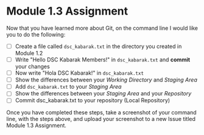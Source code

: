 # Module 1.3 Assignment

Now that you have learned more about Git, on the command line I would like you to do the following:

- [ ] Create a file called `dsc_kabarak.txt` in the directory you created in Module 1.2
- [ ] Write "Hello DSC Kabarak Members!" in `dsc_kabarak.txt` and **commit** your changes
- [ ] Now write "Hola DSC Kabarak!" in `dsc_kabarak.txt`
- [ ] Show the differences between your _Working Directory_ and _Staging Area_
- [ ] Add `dsc_kabarak.txt` to your _Staging Area_
- [ ] Show the differences between your _Staging Area_ and your _Repository_
- [ ] Commit dsc_kabarak.txt to your repository (Local Repository)

Once you have completed these steps, take a screenshot of your command line, with the steps above, 
and upload your screenshot to a new Issue titled Module 1.3 Assignment.
